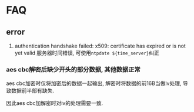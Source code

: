 # FAQ
## error
1. authentication handshake failed: x509: certificate has expired or is not yet valid
	服务器时间错误, 可使用`ntpdate ${time_server}`纠正

### aes cbc解密后缺少开头的部分数据, 其他数据正常
aes cbc加密时仅将加密后的数据一起输出, 解密时将数据的前16B当做iv处理, 导致数据前半部有缺失.

因此aes cbc加解密时对iv的处理需要一致.